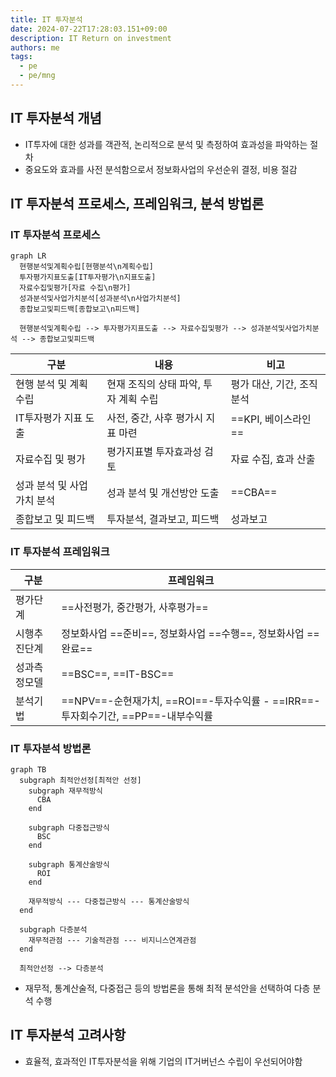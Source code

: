 ```yaml
---
title: IT 투자분석
date: 2024-07-22T17:28:03.151+09:00
description: IT Return on investment
authors: me
tags:
  - pe
  - pe/mng
---
```


## IT 투자분석 개념

- IT투자에 대한 성과를 객관적, 논리적으로 분석 및 측정하여 효과성을 파악하는 절차
- 중요도와 효과를 사전 분석함으로서 정보화사업의 우선순위 결정, 비용 절감

## IT 투자분석 프로세스, 프레임워크, 분석 방법론

### IT 투자분석 프로세스

```mermaid
graph LR
  현행분석및계획수립[현행분석\n계획수립]
  투자평가지표도출[IT투자평가\n지표도출]
  자료수집및평가[자료 수집\n평가]
  성과분석및사업가치분석[성과분석\n사업가치분석]
  종합보고및피드백[종합보고\n피드백]

  현행분석및계획수립 --> 투자평가지표도출 --> 자료수집및평가 --> 성과분석및사업가치분석 --> 종합보고및피드백
```

| 구분 | 내용 | 비고 |
| --- | --- | --- |
| 현행 분석 및 계획 수립 | 현재 조직의 상태 파악, 투자 계획 수립 | 평가 대산, 기간, 조직 분석 |
| IT투자평가 지표 도출 | 사전, 중간, 사후 평가시 지표 마련 | ==KPI, 베이스라인== |
| 자료수집 및 평가 | 평가지표별 투자효과성 검토 | 자료 수집, 효과 산출 |
| 성과 분석 및 사업가치 분석 | 성과 분석 및 개선방안 도출 | ==CBA== |
| 종합보고 및 피드백 | 투자분석, 결과보고, 피드백 | 성과보고 |

### IT 투자분석 프레임워크

| 구분 | 프레임워크 |
| --- | --- |
| 평가단계 | ==사전평가, 중간평가, 사후평가== |
| 시행추진단계 | 정보화사업 ==준비==, 정보화사업 ==수행==, 정보화사업 ==완료== |
| 성과측정모델 | ==BSC==, ==IT-BSC== |
| 분석기법 | ==NPV==-순현재가치, ==ROI==-투자수익률 - ==IRR==-투자회수기간, ==PP==-내부수익률 |

### IT 투자분석 방법론

```mermaid
graph TB
  subgraph 최적안선정[최적안 선정]
    subgraph 재무적방식
      CBA
    end

    subgraph 다중접근방식
      BSC
    end

    subgraph 통계산술방식
      ROI
    end
    
    재무적방식 --- 다중접근방식 --- 통계산술방식
  end

  subgraph 다층분석
    재무적관점 --- 기술적관점 --- 비지니스연계관점
  end

  최적안선정 --> 다층분석
```

- 재무적, 통계산술적, 다중접근 등의 방법론을 통해 최적 분석안을 선택하여 다층 분석 수행

## IT 투자분석 고려사항

- 효율적, 효과적인 IT투자분석을 위해 기업의 IT거버넌스 수립이 우선되어야함
